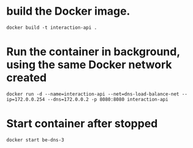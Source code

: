# build the Docker image.
`docker build -t interaction-api .`

# Run the container in background, using the same Docker network created
`docker run -d --name=interaction-api --net=dns-load-balance-net --ip=172.0.0.254 --dns=172.0.0.2 -p 8080:8080 interaction-api`

# Start container after stopped
`docker start be-dns-3`